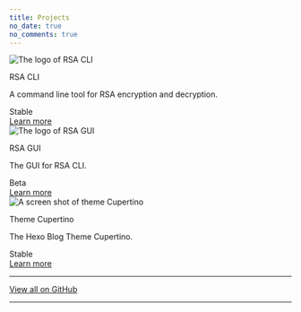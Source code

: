 ```yaml
---
title: Projects
no_date: true
no_comments: true
---
```


<div class="card-grid">
    <div class="card">
        <div class="cover-img">
            <img src="/img/000024.png" alt="The logo of RSA CLI">
        </div>
        <div class="content">
            <p class="title">RSA CLI</p>
            <p class="description">A command line tool for RSA encryption and decryption.</p>
        </div>
        <div class="actions">
            <div class="left">
                <span class="badge no-select">Stable</span>
            </div>
            <div class="right">
                <a class="action-button-primary" href="https://rsa.js.org/">Learn more</a>
            </div>
        </div>
    </div>
    <div class="card">
        <div class="cover-img">
            <img src="/img/000025.png" alt="The logo of RSA GUI">
        </div>
        <div class="content">
            <p class="title">RSA GUI</p>
            <p class="description">The GUI for RSA CLI.</p>
        </div>
        <div class="actions">
            <div class="left">
                <span class="badge warning no-select">Beta</span>
            </div>
            <div class="right">
                <a class="action-button-primary" href="https://github.com/MrWillCom/rsa-gui">Learn more</a>
            </div>
        </div>
    </div>
    <div class="card">
        <div class="cover-img">
            <img src="/img/000001.png" alt="A screen shot of theme Cupertino">
        </div>
        <div class="content">
            <p class="title">Theme Cupertino</p>
            <p class="description">The Hexo Blog Theme Cupertino.</p>
        </div>
        <div class="actions">
            <div class="left">
                <span class="badge no-select">Stable</span>
            </div>
            <div class="right">
                <a class="action-button-primary" href="https://github.com/MrWillCom/hexo-theme-cupertino">Learn more</a>
            </div>
        </div>
    </div>
</div>

---

<p class="text-center"><a href="https://github.com/leavs?tab=repositories">View all on GitHub</a></p>

---

